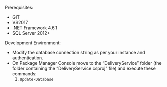 Prerequisites:
- GIT
- VS2017
- .NET Framework 4.6.1
- SQL Server 2012+


Development Environment:
- Modify the database connection string as per your instance and authentication.
- On Package Manager Console move to the “DeliveryService” folder (the folder containing the “DeliveryService.csproj" file) and execute these commands:
  1. `Update-Database`